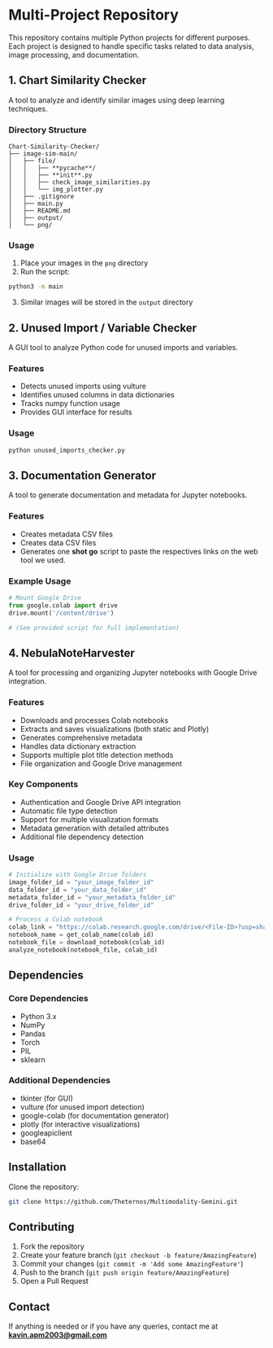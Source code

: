 # Multi-Project Repository
This repository contains multiple Python projects for different purposes. Each project is designed to handle specific tasks related to data analysis, image processing, and documentation.

## 1. Chart Similarity Checker
A tool to analyze and identify similar images using deep learning techniques.

### Directory Structure
```
Chart-Similarity-Checker/
├── image-sim-main/
│   ├── file/
│   │   ├── **pycache**/
│   │   ├── **init**.py
│   │   ├── check_image_similarities.py
│   │   └── img_plotter.py
│   ├── .gitignore
│   ├── main.py
│   ├── README.md
│   ├── output/
│   └── png/
```

### Usage
1. Place your images in the `png` directory
2. Run the script:
```bash
python3 -m main
```
3. Similar images will be stored in the `output` directory

## 2. Unused Import / Variable Checker
A GUI tool to analyze Python code for unused imports and variables.

### Features
- Detects unused imports using vulture
- Identifies unused columns in data dictionaries
- Tracks numpy function usage
- Provides GUI interface for results

### Usage
```bash
python unused_imports_checker.py
```

## 3. Documentation Generator
A tool to generate documentation and metadata for Jupyter notebooks.

### Features
- Creates metadata CSV files
- Creates data CSV files
- Generates one **shot go** script to paste the respectives links on the web tool we used.  

### Example Usage
```python
# Mount Google Drive
from google.colab import drive
drive.mount('/content/drive')

# (See provided script for full implementation)
```

## 4. NebulaNoteHarvester
A tool for processing and organizing Jupyter notebooks with Google Drive integration.

### Features
- Downloads and processes Colab notebooks
- Extracts and saves visualizations (both static and Plotly)
- Generates comprehensive metadata
- Handles data dictionary extraction
- Supports multiple plot title detection methods
- File organization and Google Drive management

### Key Components
- Authentication and Google Drive API integration
- Automatic file type detection
- Support for multiple visualization formats
- Metadata generation with detailed attributes
- Additional file dependency detection

### Usage
```python
# Initialize with Google Drive folders
image_folder_id = "your_image_folder_id"
data_folder_id = "your_data_folder_id"
metadata_folder_id = "your_metadata_folder_id"
drive_folder_id = "your_drive_folder_id"

# Process a Colab notebook
colab_link = "https://colab.research.google.com/drive/<File-ID>?usp=sharing"
notebook_name = get_colab_name(colab_id)
notebook_file = download_notebook(colab_id)
analyze_notebook(notebook_file, colab_id)
```

## Dependencies
### Core Dependencies
- Python 3.x
- NumPy
- Pandas
- Torch
- PIL
- sklearn

### Additional Dependencies
- tkinter (for GUI)
- vulture (for unused import detection)
- google-colab (for documentation generator)
- plotly (for interactive visualizations)
- googleapiclient
- base64

## Installation
Clone the repository:
```bash
git clone https://github.com/Theternos/Multimodality-Gemini.git
```

## Contributing
1. Fork the repository
2. Create your feature branch (`git checkout -b feature/AmazingFeature`)
3. Commit your changes (`git commit -m 'Add some AmazingFeature'`)
4. Push to the branch (`git push origin feature/AmazingFeature`)
5. Open a Pull Request

## Contact
If anything is needed or if you have any queries, contact me at **kavin.apm2003@gmail.com**